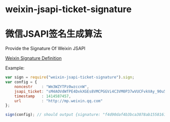 # weixin-jsapi-ticket-signature
# 微信JSAPI签名生成算法
Provide the Signature Of Weixin JSAPI

[Weixin Signature Definition](http://mp.weixin.qq.com/wiki/7/aaa137b55fb2e0456bf8dd9148dd613f.html#.E9.99.84.E5.BD.951-JS-SDK.E4.BD.BF.E7.94.A8.E6.9D.83.E9.99.90.E7.AD.BE.E5.90.8D.E7.AE.97.E6.B3.95)

Example:

```JavaScript
var sign = require("weixin-jsapi-ticket-signature").sign;
var config = {
    noncestr    : "Wm3WZYTPz0wzccnW",
    jsapi_ticket: "sM4AOVdWfPE4DxkXGEs8VMCPGGVi4C3VM0P37wVUCFvkVAy_90u5h9nbSlYy3-Sl-HhTdfl2fzFy1AOcHKP7qg",
    timestamp   : 1414587457,
    url         : "http://mp.weixin.qq.com"
};

sign(config); // should output {signature: "f4d90daf4b3bca3078ab155816175ba34c443a7b" ...}

```
